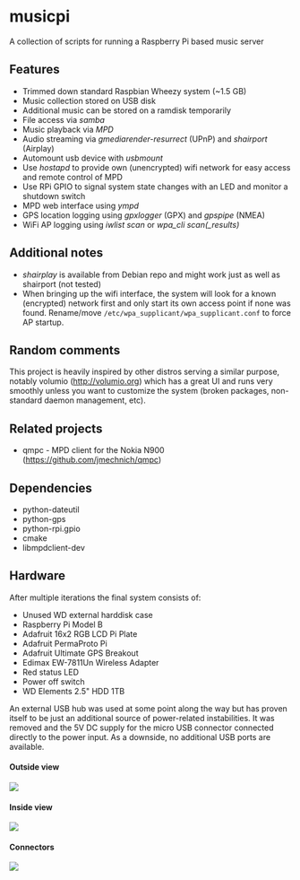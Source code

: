 musicpi
=======

A collection of scripts for running a Raspberry Pi based music server

## Features

- Trimmed down standard Raspbian Wheezy system (~1.5 GB)
- Music collection stored on USB disk
- Additional music can be stored on a ramdisk temporarily
- File access via *samba*
- Music playback via *MPD*
- Audio streaming via *gmediarender-resurrect* (UPnP) and *shairport* (Airplay)
- Automount usb device with *usbmount*
- Use *hostapd* to provide own (unencrypted) wifi network for easy access and remote control of MPD
- Use RPi GPIO to signal system state changes with an LED and monitor a shutdown switch
- MPD web interface using *ympd*
- GPS location logging using *gpxlogger* (GPX) and *gpspipe* (NMEA)
- WiFi AP logging using *iwlist scan* or *wpa_cli scan(_results)*

## Additional notes

- *shairplay* is available from Debian repo and might work just as well as shairport (not tested)
- When bringing up the wifi interface, the system will look for a known (encrypted) network first and only start its own access point if none was found. Rename/move `/etc/wpa_supplicant/wpa_supplicant.conf` to force AP startup.

## Random comments

This project is heavily inspired by other distros serving a similar purpose, notably volumio (http://volumio.org) which has a great UI and runs very smoothly unless you want to customize the system (broken packages, non-standard daemon management, etc).

## Related projects

- qmpc - MPD client for the Nokia N900 (https://github.com/jmechnich/qmpc)

## Dependencies

- python-dateutil
- python-gps
- python-rpi.gpio
- cmake
- libmpdclient-dev

## Hardware

After multiple iterations the final system consists of:

- Unused WD external harddisk case
- Raspberry Pi Model B
- Adafruit 16x2 RGB LCD Pi Plate
- Adafruit PermaProto Pi
- Adafruit Ultimate GPS Breakout
- Edimax EW-7811Un Wireless Adapter
- Red status LED
- Power off switch
- WD Elements 2.5" HDD 1TB

An external USB hub was used at some point along the way but has proven itself to be just an additional source of power-related instabilities. It was removed and the 5V DC supply for the micro USB connector connected directly to the power input. As a downside, no additional USB ports are available.

#### Outside view
![](https://raw.github.com/jmechnich/musicpi/master/pics/Outside.jpg)

#### Inside view
![](https://raw.github.com/jmechnich/musicpi/master/pics/Inside.jpg)

#### Connectors
![](https://raw.github.com/jmechnich/musicpi/master/pics/Connectors.jpg)
